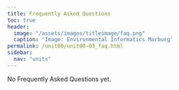 ```yaml
---
title: Frequently Asked Questions
toc: true
header:
  image: "/assets/images/titleimage/faq.png"
  caption: 'Image: Environmental Informatics Marburg'
permalink: /unit00/unit00-03_faq.html
sidebar:
  nav: "units" 
---
```


No Frequently Asked Questions yet.